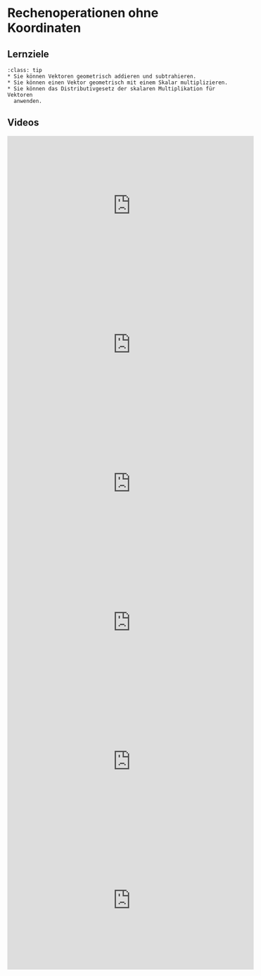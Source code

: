 # Rechenoperationen ohne Koordinaten

## Lernziele

```{admonition} Lernziele 
:class: tip
* Sie können Vektoren geometrisch addieren und subtrahieren.
* Sie können einen Vektor geometrisch mit einem Skalar multiplizieren.
* Sie können das Distributivgesetz der skalaren Multiplikation für Vektoren
  anwenden.
```


## Videos

<iframe width="560" height="315" src="https://www.youtube.com/embed/IN_21Zd8tcE" title="YouTube video player" frameborder="0" allow="accelerometer; autoplay; clipboard-write; encrypted-media; gyroscope; picture-in-picture" allowfullscreen></iframe>

<iframe width="560" height="315" src="https://www.youtube.com/embed/dz3ccb5cqxQ" title="YouTube video player" frameborder="0" allow="accelerometer; autoplay; clipboard-write; encrypted-media; gyroscope; picture-in-picture" allowfullscreen></iframe>

<iframe width="560" height="315" src="https://www.youtube.com/embed/9oQzrH0x434" title="YouTube video player" frameborder="0" allow="accelerometer; autoplay; clipboard-write; encrypted-media; gyroscope; picture-in-picture" allowfullscreen></iframe>

<iframe width="560" height="315" src="https://www.youtube.com/embed/Lm5wKriDsD4" title="YouTube video player" frameborder="0" allow="accelerometer; autoplay; clipboard-write; encrypted-media; gyroscope; picture-in-picture" allowfullscreen></iframe>

<iframe width="560" height="315" src="https://www.youtube.com/embed/tKoLyc_4udk" title="YouTube video player" frameborder="0" allow="accelerometer; autoplay; clipboard-write; encrypted-media; gyroscope; picture-in-picture" allowfullscreen></iframe>

<iframe width="560" height="315" src="https://www.youtube.com/embed/kBZX5gWbcNQ" title="YouTube video player" frameborder="0" allow="accelerometer; autoplay; clipboard-write; encrypted-media; gyroscope; picture-in-picture" allowfullscreen></iframe>
